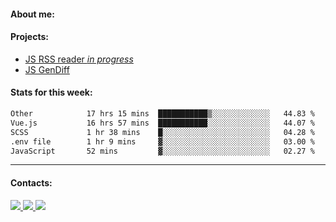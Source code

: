 #### About me:

#### Projects:
- [JS RSS reader *in progress*](https://github.com/GKoil/frontend-project-lvl3)
- [JS GenDiff](https://github.com/GKoil/GenDiff)

#### Stats for this week:
<!--START_SECTION:waka-->

```txt
Other            17 hrs 15 mins  ███████████▒░░░░░░░░░░░░░   44.83 %
Vue.js           16 hrs 57 mins  ███████████░░░░░░░░░░░░░░   44.07 %
SCSS             1 hr 38 mins    █░░░░░░░░░░░░░░░░░░░░░░░░   04.28 %
.env file        1 hr 9 mins     ▓░░░░░░░░░░░░░░░░░░░░░░░░   03.00 %
JavaScript       52 mins         ▓░░░░░░░░░░░░░░░░░░░░░░░░   02.27 %
```

<!--END_SECTION:waka-->
---
#### Contacts:

<a target='_blank' title='LinkedIn' href="https://www.linkedin.com/in/gkoil/">
  <img src="https://img.shields.io/badge/LinkedIn-0077B5?style=for-the-badge&logo=linkedin&logoColor=white" />
</a>
<a target='_blank' title='Telegram' href="https://t.me/gkoil">
  <img src="https://img.shields.io/badge/Telegram-2CA5E0?style=for-the-badge&logo=telegram&logoColor=white" />
</a>
<a target='_blank' title='Gmail' href="mailto: gk.grigorev@gmail.com">
  <img src="https://img.shields.io/badge/Gmail-D14836?style=for-the-badge&logo=gmail&logoColor=white" />
</a>


